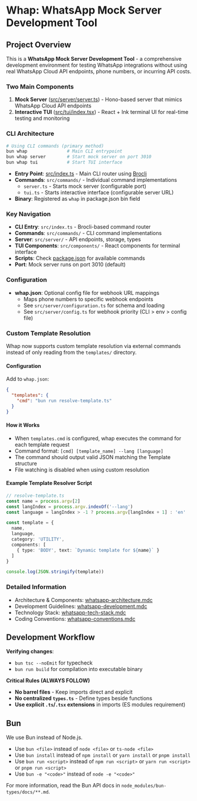 # Whap: WhatsApp Mock Server Development Tool

##  Project Overview

This is a **WhatsApp Mock Server Development Tool** - a comprehensive development environment for testing WhatsApp integrations without using real WhatsApp Cloud API endpoints, phone numbers, or incurring API costs.

### Two Main Components
1. **Mock Server** ([src/server/server.ts](src/server/server.ts)) - Hono-based server that mimics WhatsApp Cloud API endpoints
2. **Interactive TUI** ([src/tui/index.tsx](src/tui/index.tsx)) - React + Ink terminal UI for real-time testing and monitoring

### CLI Architecture
```bash
# Using CLI commands (primary method)
bun whap               # Main CLI entrypoint
bun whap server        # Start mock server on port 3010
bun whap tui           # Start TUI interface
```

- **Entry Point**: [src/index.ts](src/index.ts) - Main CLI router using [Brocli](https://github.com/drizzle-team/brocli)
- **Commands**: `src/commands/` - Individual command implementations
  - `server.ts` - Starts mock server (configurable port)
  - `tui.ts` - Starts interactive interface (configurable server URL)
- **Binary**: Registered as `whap` in package.json bin field

### Key Navigation
- **CLI Entry**: `src/index.ts` - Brocli-based command router
- **Commands**: `src/commands/` - CLI command implementations
- **Server**: `src/server/` - API endpoints, storage, types
- **TUI Components**: `src/components/` - React components for terminal interface
- **Scripts**: Check [package.json](mdc:package.json) for available commands
- **Port**: Mock server runs on port 3010 (default)

### Configuration
- **whap.json**: Optional config file for webhook URL mappings
  - Maps phone numbers to specific webhook endpoints
  - See `src/server/configuration.ts` for schema and loading
  - See `src/server/config.ts` for webhook priority (CLI > env > config file)

### Custom Template Resolution

Whap now supports custom template resolution via external commands instead of only reading from the `templates/` directory.

#### Configuration
Add to `whap.json`:
```json
{
  "templates": {
    "cmd": "bun run resolve-template.ts"
  }
}
```

#### How it Works
- When `templates.cmd` is configured, whap executes the command for each template request
- Command format: `[cmd] [template_name] --lang [language]`
- The command should output valid JSON matching the Template structure
- File watching is disabled when using custom resolution

#### Example Template Resolver Script
```typescript
// resolve-template.ts
const name = process.argv[2]
const langIndex = process.argv.indexOf('--lang')
const language = langIndex > -1 ? process.argv[langIndex + 1] : 'en'

const template = {
  name,
  language,
  category: 'UTILITY',
  components: [
    { type: 'BODY', text: `Dynamic template for ${name}` }
  ]
}

console.log(JSON.stringify(template))
```

### Detailed Information
- Architecture & Components: [whatsapp-architecture.mdc](mdc:.cursor/rules/whatsapp-architecture.mdc)
- Development Guidelines: [whatsapp-development.mdc](mdc:.cursor/rules/whatsapp-development.mdc)
- Technology Stack: [whatsapp-tech-stack.mdc](mdc:.cursor/rules/whatsapp-tech-stack.mdc)
- Coding Conventions: [whatsapp-conventions.mdc](mdc:.cursor/rules/whatsapp-conventions.mdc)


## Development Workflow
**Verifying changes**:
- `bun tsc --noEmit` for typecheck
- `bun run build` for compilation into executable binary

**Critical Rules (ALWAYS FOLLOW)**
- **No barrel files** - Keep imports direct and explicit
- **No centralized `types.ts`** - Define types beside functions
- **Use explicit `.ts`/`.tsx` extensions** in imports (ES modules requirement)

## Bun

We use Bun instead of Node.js.

- Use `bun <file>` instead of `node <file>` or `ts-node <file>`
- Use `bun install` instead of `npm install` or `yarn install` or `pnpm install`
- Use `bun run <script>` instead of `npm run <script>` or `yarn run <script>` or `pnpm run <script>`
- Use `bun -e "<code>"` instead of `node -e "<code>"`

For more information, read the Bun API docs in `node_modules/bun-types/docs/**.md`.
